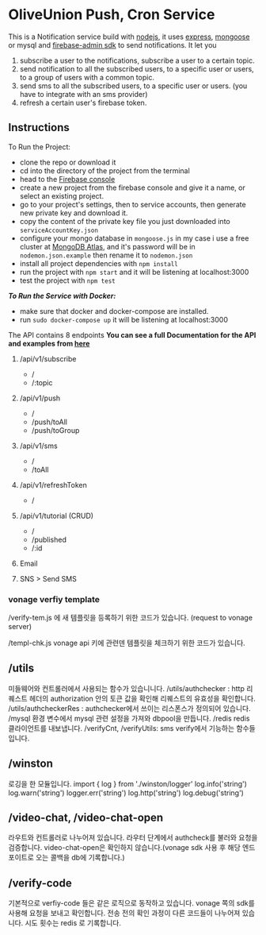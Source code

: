 # OliveUnion Push, Cron Service

This is a Notification service build with [nodejs](https://nodejs.org/en/), it uses [express](https://expressjs.com/), [mongoose](https://mongoosejs.com/) or mysql and [firebase-admin sdk](https://firebase.google.com/docs/admin/setup) to send notifications. It let you 
1. subscribe a user to the notifications, subscribe a user to a certain topic. 
2. send notification to all the subscribed users, to a specific user or users, to a group of users with a common topic. 
3. send sms to all the subscribed users, to a specific user or users. (you have to integrate with an sms provider)
4. refresh a certain user's firebase token.

## Instructions

To Run the Project:
* clone the repo or download it
* cd into the directory of the project from the terminal
* head to the [Firebase console](https://console.firebase.google.com/u/0/)
* create a new project from the firebase console and give it a name, or select an existing project.
* go to your project's settings, then to service accounts, then generate new private key and download it.
* copy the content of the private key file you just downloaded into `serviceAccountKey.json`
* configure your mongo database in `mongoose.js` in my case i use a free cluster at [MongoDB Atlas](https://www.mongodb.com/cloud/atlas), and it's password will be in `nodemon.json.example` then rename it to `nodemon.json`
* install all project dependencies with `npm install`
* run the project with `npm start` and it will be listening at localhost:3000
* test the project with `npm test`

***To Run the Service with Docker:***
* make sure that docker and docker-compose are installed.
* run `sudo docker-compose up` it will be listening at localhost:3000

The API contains 8 endpoints 
**You can see a full Documentation for the API and examples from [here](https://documenter.getpostman.com/view/3845720/S1Lwy7kT)**

  1. /api/v1/subscribe
     * /
     * /:topic
  2. /api/v1/push
     * /
     * /push/toAll
     * /push/toGroup
  3. /api/v1/sms
     * /
     * /toAll
  4. /api/v1/refreshToken
     * /
  5. /api/v1/tutorial (CRUD)
     * /
     * /published
     * /:id

  6. Email
  7. SNS > Send SMS 


### vonage verfiy template

  /verify-tem.js 에 새 템플릿을 등록하기 위한 코드가 있습니다.
  (request to vonage server)

  /templ-chk.js 
  vonage api 키에 관련덴 템플릿을 체크하기 위한 코드가 있습니다.


## /utils
 미들웨어와 컨트롤러에서 사용되는 함수가 있습니니다.
  /utils/authchecker : http 리퀘스트 헤더의 authorization 안의 토큰 값을 확인해 리퀘스트의 유효성을 확인합니다.
  /utils/authcheckerRes : authchecker에서 쓰이는 리스폰스가 정의되어 있습니다. 
  /mysql 환경 변수에서 mysql 관련 설정을 가져와 dbpool을 만듭니다.
  /redis redis 클라이언트를 내보냅니다.
  /verifyCnt, /verifyUtils: sms verify에서 기능하는 함수들입니다.

## /winston
  로깅을 한 모듈입니다.
  import { log } from './winston/logger'
  log.info('string') log.warn('string') logger.err('string') log.http('string') log.debug('string')

## /video-chat,  /video-chat-open
  라우트와 컨트롤러로 나누어져 있습니다. 
  라우터 단계에서 authcheck를 불러와 요청을 검증합니다. 
  video-chat-open은 확인하지 않습니다.(vonage sdk 사용 후 해당 엔드포이트로 오는 콜백을 db에 기록합니다.)

## /verify-code
  기본적으로 verfiy-code 들은 같은 로직으로 동작하고 있습니다. 
  vonage 쪽의 sdk를 사용해 요청을 보내고 확인합니다. 
  전송 전의 확인 과정이 다른 코드들이 나누어져 있습니다.
  시도 횟수는 redis 로 기록합니다.

  